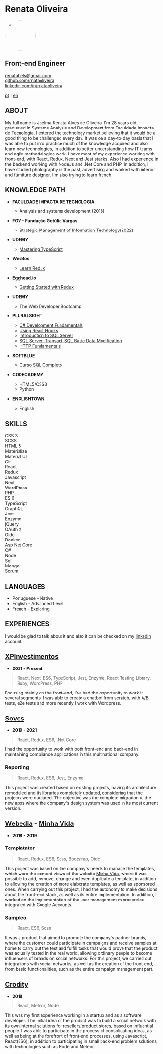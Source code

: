# **Renata Oliveira**

<img src="https://media.licdn.com/dms/image/D4D03AQG2nmhCq3NnaA/profile-displayphoto-shrink_800_800/0/1674506430890?e=1685577600&v=beta&t=TZLUZRsUTL3WVA40khY66vI0R3xrzNBm2sWcHt6EZcM" style="border-radius: 50%;" width="100px"/>

## Front-end Engineer  

renatabels@gmail.com  
[github.com/rnataoliveira](https://github.com/rnataoliveira/)  
[linkedin.com/in/rnataoliveira](https://www.linkedin.com/in/rnataoliveira/)

<a href="https://rnataoliveira.github.io/resume/">pt</a> | <a href="https://rnataoliveira.github.io/resume/readme-en">en</a>

## **ABOUT**
My full name is Joelma Renata Alves de Oliveira, I'm 28 years old, graduated in Systems Analysis and Development from Faculdade Impacta de Tecnologia. I entered the technology market believing that it would be a good thing to be challenged every day. It was on a day-to-day basis that I was able to put into practice much of the knowledge acquired and also learn new technologies, in addition to better understanding how IT teams and agile methodologies work. I have most of my experience working with front-end, with React, Redux, Next and Jest stacks. Also I had experience in the backend working with NodeJs and .Net Core and PHP.
In addition, I have studied photography in the past, advertising and worked with interior and furniture designer. I'm also trying to learn french.  

## **KNOWLEDGE PATH**
- **FACULDADE IMPACTA DE TECNOLOGIA**
  - Analysis and systems development (2018)   

- **FGV - Fundação Getúlio Vargas**  
  - [Strategic Management of Information Technology(2022)](https://brasilopenbadge.com.br/pages/badge/04c6c822b7a4a13f73608a8cee353a74)  

- **UDEMY**
  - [Mastering TypeScript](https://github.com/rnataoliveira/resume/blob/master/certificates/CertificateTypeScript.jpeg)

- **WesBos**  
  - [Learn Redux](https://courses.wesbos.com/account/access/5a5f67c3d70b6b62cecad30b)

- **Egghead.io**  
  - [Getting Started with Redux](https://egghead.io/courses/getting-started-with-redux)

- **UDEMY**
  - [The Web Developer Bootcamp](https://www.udemy.com/the-web-developer-bootcamp/learn/v4/overview)

- **PLURALSIGHT**
  - [C# Development Fundamentals]()
  - [Using React Hooks]()
  - [Introduction to SQL Server](https://github.com/rnataoliveira/resume/blob/master/certificates/CertificateIntroductionToSQLServer.pdf)
  - [SQL Server: Transact-SQL Basic Data Modification](https://github.com/rnataoliveira/resume/blob/master/certificates/SQLServer-Transact-SQL%20Basic%20Data%20Modification.pdf)
  - [HTTP Fundamentals](https://github.com/rnataoliveira/resume/blob/master/certificates/HTTPFundamentals.pdf)

- **SOFTBLUE**
  - [Curso SQL Completo](https://github.com/rnataoliveira/resume/blob/master/certificates/CURSO-SQL.pdf)

- **CODECADEMY**
  - HTML5/CSS3 
  - Python 

- **ENGLISHTOWN**
  - English

## **SKILLS**
CSS 3  
SCSS  
HTML 5   
Materialize  
Material UI  
Git  
React  
Redux  
Javascript  
Next  
WordPress  
PHP  
ES 6   
TypeScript  
GraphQL  
Jest  
Enzyme    
jQuery  
OAuth 2   
Oidc  
Docker  
Asp Net Core  
C#  
Node  
Sql  
Mongo  
Scrum  

## **LANGUAGES**
- Portuguese - Native
- English - Advanced Level  
- French - Exploring  

## **EXPERIENCES**

I would be glad to talk about it and also it can be checked on my [linkedin](https://www.linkedin.com/in/rnataoliveira/) account.

## **[XPInvestimentos](https://www.xpi.com.br/)**  
- **2021 - Present**  

> React, Next, ES6, TypeScript, Jest, Enzyme, React Testing Library, Ruby, WordPress, PHP  

Focusing mainly on the front-end, I've had the opportunity to work in several segments. I was able to create a chatbot from scratch, with A/B tests, e2e tests and more recently I work with Wordpress.  

## **[Sovos](https://sovos.com/)**  
- **2019 - 2021**  
> React, Redux, ES6, .Net Core  

I had the opportunity to work with both front-end and back-end in maintaining compliance applications in this multinational company.  

### **Reporting**  
>React, Redux, ES6, Jest, Enzyme  

This project was created based on existing projects, having its architecture remodeled and its libraries completely updated, considering that the projects were outdated. The objective was the complete migration to the new apps where the company's design system was used in its most current version.  

## **[Webedia](http://www.webedia.com.br/) - [Minha Vida](https://minhavida.com.br/)**  
- **2018 - 2019**  

### **Templatator**
> React, Redux, ES6, Scss, Bootstrap, Oidc  

This project was based on the company's needs to manage the templates, which were the content views of the website [Minha Vida](https://minhavida.com.br), where it was possible to add, remove, change and even duplicate a template, in addition to allowing the creation of more elaborate templates, as well as sponsored ones. When carrying out this project, I had the autonomy to make decisions about the front-end stack, as well as its entire implementation. In addition, I worked on the implementation of the user management microservice integrated with Google Accounts.  


### **Sampleo**
>React, ES6, Scss  

It was a product that aimed to promote the company's partner brands, where the customer could participate in campaigns and receive samples at home to carry out the test and fulfill tasks that would prove that the product was actually tested in the real world, allowing ordinary people to become influencers of brands on social networks. For this project, we carried out integrations with social networks, as well as the creation of the front-end, from basic functionalities, such as the entire campaign management part.  

## **[Crodity](https://www.crodity.com/)**  
- **2018**  
> React, Meteor, Node  

This was my first experience working in a startup and as a software developer. The initial idea of ​​the product was to build a social network with its own internal solutions for resellers/product stores, based on influential people. I was able to participate in the process of consolidating ideas, as well as being at the forefront of front-end processes, using Javascript, React(ES6), in addition to participating in small back-end problem solutions with technologies such as Node and Meteor.  
